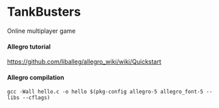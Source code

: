 # TankBusters
Online multiplayer game

#### Allegro tutorial
https://github.com/liballeg/allegro_wiki/wiki/Quickstart
#### Allegro compilation
``gcc -Wall hello.c -o hello $(pkg-config allegro-5 allegro_font-5 --libs --cflags)``
